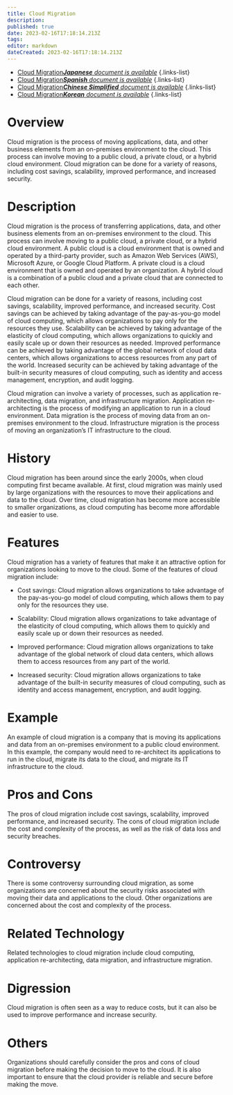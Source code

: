 ```yaml
---
title: Cloud Migration
description: 
published: true
date: 2023-02-16T17:18:14.213Z
tags: 
editor: markdown
dateCreated: 2023-02-16T17:18:14.213Z
---
```


- [Cloud Migration***Japanese** document is available*](/ja/Knowledge-base/Dictionary/cloud-migration)
{.links-list}
- [Cloud Migration***Spanish** document is available*](/es/Knowledge-base/Dictionary/cloud-migration)
{.links-list}
- [Cloud Migration***Chinese Simplified** document is available*](/zh/Knowledge-base/Dictionary/cloud-migration)
{.links-list}
- [Cloud Migration***Korean** document is available*](/ko/Knowledge-base/Dictionary/cloud-migration)
{.links-list}


# Overview
Cloud migration is the process of moving applications, data, and other business elements from an on-premises environment to the cloud. This process can involve moving to a public cloud, a private cloud, or a hybrid cloud environment. Cloud migration can be done for a variety of reasons, including cost savings, scalability, improved performance, and increased security.

# Description
Cloud migration is the process of transferring applications, data, and other business elements from an on-premises environment to the cloud. This process can involve moving to a public cloud, a private cloud, or a hybrid cloud environment. A public cloud is a cloud environment that is owned and operated by a third-party provider, such as Amazon Web Services (AWS), Microsoft Azure, or Google Cloud Platform. A private cloud is a cloud environment that is owned and operated by an organization. A hybrid cloud is a combination of a public cloud and a private cloud that are connected to each other.

Cloud migration can be done for a variety of reasons, including cost savings, scalability, improved performance, and increased security. Cost savings can be achieved by taking advantage of the pay-as-you-go model of cloud computing, which allows organizations to pay only for the resources they use. Scalability can be achieved by taking advantage of the elasticity of cloud computing, which allows organizations to quickly and easily scale up or down their resources as needed. Improved performance can be achieved by taking advantage of the global network of cloud data centers, which allows organizations to access resources from any part of the world. Increased security can be achieved by taking advantage of the built-in security measures of cloud computing, such as identity and access management, encryption, and audit logging.

Cloud migration can involve a variety of processes, such as application re-architecting, data migration, and infrastructure migration. Application re-architecting is the process of modifying an application to run in a cloud environment. Data migration is the process of moving data from an on-premises environment to the cloud. Infrastructure migration is the process of moving an organization’s IT infrastructure to the cloud.

# History
Cloud migration has been around since the early 2000s, when cloud computing first became available. At first, cloud migration was mainly used by large organizations with the resources to move their applications and data to the cloud. Over time, cloud migration has become more accessible to smaller organizations, as cloud computing has become more affordable and easier to use.

# Features
Cloud migration has a variety of features that make it an attractive option for organizations looking to move to the cloud. Some of the features of cloud migration include:

- Cost savings: Cloud migration allows organizations to take advantage of the pay-as-you-go model of cloud computing, which allows them to pay only for the resources they use.

- Scalability: Cloud migration allows organizations to take advantage of the elasticity of cloud computing, which allows them to quickly and easily scale up or down their resources as needed.

- Improved performance: Cloud migration allows organizations to take advantage of the global network of cloud data centers, which allows them to access resources from any part of the world.

- Increased security: Cloud migration allows organizations to take advantage of the built-in security measures of cloud computing, such as identity and access management, encryption, and audit logging.

# Example
An example of cloud migration is a company that is moving its applications and data from an on-premises environment to a public cloud environment. In this example, the company would need to re-architect its applications to run in the cloud, migrate its data to the cloud, and migrate its IT infrastructure to the cloud.

# Pros and Cons
The pros of cloud migration include cost savings, scalability, improved performance, and increased security. The cons of cloud migration include the cost and complexity of the process, as well as the risk of data loss and security breaches.

# Controversy
There is some controversy surrounding cloud migration, as some organizations are concerned about the security risks associated with moving their data and applications to the cloud. Other organizations are concerned about the cost and complexity of the process.

# Related Technology
Related technologies to cloud migration include cloud computing, application re-architecting, data migration, and infrastructure migration.

# Digression
Cloud migration is often seen as a way to reduce costs, but it can also be used to improve performance and increase security.

# Others
Organizations should carefully consider the pros and cons of cloud migration before making the decision to move to the cloud. It is also important to ensure that the cloud provider is reliable and secure before making the move.